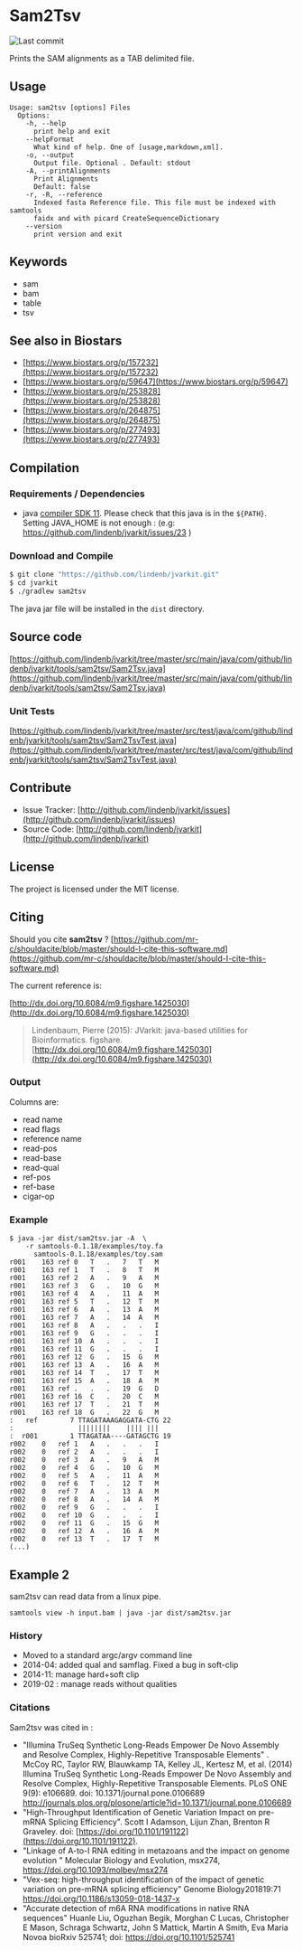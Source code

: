 # Sam2Tsv

![Last commit](https://img.shields.io/github/last-commit/lindenb/jvarkit.png)

Prints the SAM alignments as a TAB delimited file.


## Usage

```
Usage: sam2tsv [options] Files
  Options:
    -h, --help
      print help and exit
    --helpFormat
      What kind of help. One of [usage,markdown,xml].
    -o, --output
      Output file. Optional . Default: stdout
    -A, --printAlignments
      Print Alignments
      Default: false
    -r, -R, --reference
      Indexed fasta Reference file. This file must be indexed with samtools 
      faidx and with picard CreateSequenceDictionary
    --version
      print version and exit

```


## Keywords

 * sam
 * bam
 * table
 * tsv



## See also in Biostars

 * [https://www.biostars.org/p/157232](https://www.biostars.org/p/157232)
 * [https://www.biostars.org/p/59647](https://www.biostars.org/p/59647)
 * [https://www.biostars.org/p/253828](https://www.biostars.org/p/253828)
 * [https://www.biostars.org/p/264875](https://www.biostars.org/p/264875)
 * [https://www.biostars.org/p/277493](https://www.biostars.org/p/277493)


## Compilation

### Requirements / Dependencies

* java [compiler SDK 11](https://jdk.java.net/11/). Please check that this java is in the `${PATH}`. Setting JAVA_HOME is not enough : (e.g: https://github.com/lindenb/jvarkit/issues/23 )


### Download and Compile

```bash
$ git clone "https://github.com/lindenb/jvarkit.git"
$ cd jvarkit
$ ./gradlew sam2tsv
```

The java jar file will be installed in the `dist` directory.

## Source code 

[https://github.com/lindenb/jvarkit/tree/master/src/main/java/com/github/lindenb/jvarkit/tools/sam2tsv/Sam2Tsv.java](https://github.com/lindenb/jvarkit/tree/master/src/main/java/com/github/lindenb/jvarkit/tools/sam2tsv/Sam2Tsv.java)

### Unit Tests

[https://github.com/lindenb/jvarkit/tree/master/src/test/java/com/github/lindenb/jvarkit/tools/sam2tsv/Sam2TsvTest.java](https://github.com/lindenb/jvarkit/tree/master/src/test/java/com/github/lindenb/jvarkit/tools/sam2tsv/Sam2TsvTest.java)


## Contribute

- Issue Tracker: [http://github.com/lindenb/jvarkit/issues](http://github.com/lindenb/jvarkit/issues)
- Source Code: [http://github.com/lindenb/jvarkit](http://github.com/lindenb/jvarkit)

## License

The project is licensed under the MIT license.

## Citing

Should you cite **sam2tsv** ? [https://github.com/mr-c/shouldacite/blob/master/should-I-cite-this-software.md](https://github.com/mr-c/shouldacite/blob/master/should-I-cite-this-software.md)

The current reference is:

[http://dx.doi.org/10.6084/m9.figshare.1425030](http://dx.doi.org/10.6084/m9.figshare.1425030)

> Lindenbaum, Pierre (2015): JVarkit: java-based utilities for Bioinformatics. figshare.
> [http://dx.doi.org/10.6084/m9.figshare.1425030](http://dx.doi.org/10.6084/m9.figshare.1425030)


### Output

Columns are:

 *  read name
 *  read flags
 *  reference name
 *  read-pos
 *  read-base
 *  read-qual
 *  ref-pos
 *  ref-base
 *  cigar-op



### Example
 


```
$ java -jar dist/sam2tsv.jar -A  \
    -r samtools-0.1.18/examples/toy.fa 
      samtools-0.1.18/examples/toy.sam
r001	163	ref	0	T	.	7	T	M
r001	163	ref	1	T	.	8	T	M
r001	163	ref	2	A	.	9	A	M
r001	163	ref	3	G	.	10	G	M
r001	163	ref	4	A	.	11	A	M
r001	163	ref	5	T	.	12	T	M
r001	163	ref	6	A	.	13	A	M
r001	163	ref	7	A	.	14	A	M
r001	163	ref	8	A	.	.	.	I
r001	163	ref	9	G	.	.	.	I
r001	163	ref	10	A	.	.	.	I
r001	163	ref	11	G	.	.	.	I
r001	163	ref	12	G	.	15	G	M
r001	163	ref	13	A	.	16	A	M
r001	163	ref	14	T	.	17	T	M
r001	163	ref	15	A	.	18	A	M
r001	163	ref	.	.	.	19	G	D
r001	163	ref	16	C	.	20	C	M
r001	163	ref	17	T	.	21	T	M
r001	163	ref	18	G	.	22	G	M
:   ref        7 TTAGATAAAGAGGATA-CTG 22      
:                ||||||||    |||| |||
:  r001        1 TTAGATAA----GATAGCTG 19      
r002	0	ref	1	A	.	.	.	I
r002	0	ref	2	A	.	.	.	I
r002	0	ref	3	A	.	9	A	M
r002	0	ref	4	G	.	10	G	M
r002	0	ref	5	A	.	11	A	M
r002	0	ref	6	T	.	12	T	M
r002	0	ref	7	A	.	13	A	M
r002	0	ref	8	A	.	14	A	M
r002	0	ref	9	G	.	.	.	I
r002	0	ref	10	G	.	.	.	I
r002	0	ref	11	G	.	15	G	M
r002	0	ref	12	A	.	16	A	M
r002	0	ref	13	T	.	17	T	M  
(...)   

```


## Example 2

sam2tsv can read data from a linux pipe.

```
samtools view -h input.bam | java -jar dist/sam2tsv.jar
```




### History

 *  Moved to a standard argc/argv command line
 *  2014-04: added qual and samflag. Fixed a bug in soft-clip
 *  2014-11: manage hard+soft clip
 *  2019-02 : manage reads without qualities

### Citations


Sam2tsv was cited in : 

  * "Illumina TruSeq Synthetic Long-Reads Empower De Novo Assembly and Resolve Complex, Highly-Repetitive Transposable Elements" . McCoy RC, Taylor RW, Blauwkamp TA, Kelley JL, Kertesz M, et al. (2014) Illumina TruSeq Synthetic Long-Reads Empower De Novo Assembly and Resolve Complex, Highly-Repetitive Transposable Elements. PLoS ONE 9(9): e106689. doi: 10.1371/journal.pone.0106689  http://journals.plos.org/plosone/article?id=10.1371/journal.pone.0106689
  * "High-Throughput Identification of Genetic Variation Impact on pre-mRNA Splicing Efficiency". Scott I Adamson, Lijun Zhan, Brenton R Graveley. doi: [https://doi.org/10.1101/191122](https://doi.org/10.1101/191122).
  * "Linkage of A-to-I RNA editing in metazoans and the impact on genome evolution "  Molecular Biology and Evolution, msx274, https://doi.org/10.1093/molbev/msx274
  * "Vex-seq: high-throughput identification of the impact of genetic variation on pre-mRNA splicing efficiency" Genome Biology201819:71 https://doi.org/10.1186/s13059-018-1437-x
  * "Accurate detection of m6A RNA modifications in native RNA sequences" Huanle Liu, Oguzhan Begik, Morghan C Lucas, Christopher E Mason, Schraga Schwartz, John S Mattick, Martin A Smith, Eva Maria Novoa bioRxiv 525741; doi: https://doi.org/10.1101/525741 

